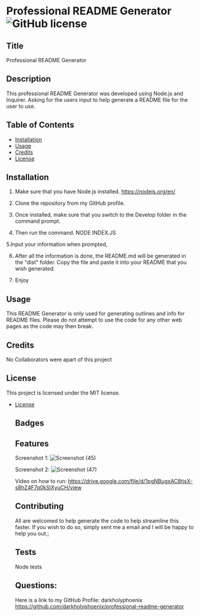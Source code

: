   # Professional README Generator ![GitHub license](https://img.shields.io/badge/license-MIT-blue.svg)

  ## Title
  Professional README Generator
  
  ## Description 
  This professional README Generator was developed using Node.js and Inquirer. Asking for the users input to help generate a README file for the user to use.

  ## Table of Contents

  * [Installation](#installation)
  * [Usage](#usage)
  * [Credits](#credits)
  * [License](#license)
  

  ## Installation 
  1. Make sure that you have Node.js installed. https://nodejs.org/en/

  2. Clone the repository from my GitHub profile.

  3. Once installed, make sure that you switch to the Develop folder in the command prompt.

  4. Then run the command. NODE INDEX.JS

  5.Input your information when prompted,

  6. After all the information is done, the README.md will be generated in the "dist" folder. Copy the file and paste it into your README that you wish generated.

  7. Enjoy
  
  ## Usage 
  This README Generator is only used for generating outlines and info for README files. Please do not attempt to use the code for any other web pages as the code may then break.
  
  ## Credits 
  No Collaborators were apart of this project

  ## License
  
  This project is licensed under the MIT license. 
* [License](#license)


  ## Badges

  ## Features

  Screenshot 1:
  ![Screenshot (45)](https://user-images.githubusercontent.com/47751469/125212155-1ff0f900-e271-11eb-8205-f0f8a8dae38c.png)

  Screenshot 2:
  ![Screenshot (47)](https://user-images.githubusercontent.com/47751469/125212183-44e56c00-e271-11eb-8124-ec0bf9fad227.png)

  Video on how to run:
  https://drive.google.com/file/d/1pgNBugxAC8tjsX-s8hZ4F7q0kSlXyuCH/view
  

  ## Contributing
  All are welcomed to help generate the code to help streamline this faster. If you wish to do so, simply sent me a email and I will be happy to help you out.;

  ## Tests
  Node tests

  ## Questions:
  Here is a link to my GitHub Profile: 
    darkholyphoenix 
    https://github.com/darkholyphoenix/professional-readme-generator
  
